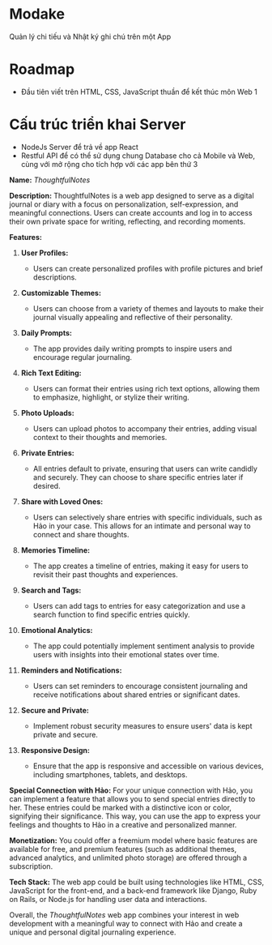 # Modake
Quản lý chi tiếu và Nhật ký ghi chú trên một App

# Roadmap
- Đầu tiên viết trên HTML, CSS, JavaScript thuần để kết thúc môn Web 1

# Cấu trúc triển khai Server
- NodeJs Server để trả về app React 
- Restful API để có thể sử dụng chung Database cho cả Mobile và Web, cùng với mở rộng cho tích hợp với các app bên thứ 3


**Name:** *ThoughtfulNotes*

**Description:**
ThoughtfulNotes is a web app designed to serve as a digital journal or diary with a focus on personalization, self-expression, and meaningful connections. Users can create accounts and log in to access their own private space for writing, reflecting, and recording moments.

**Features:**

1. **User Profiles:**
    - Users can create personalized profiles with profile pictures and brief descriptions.

2. **Customizable Themes:**
    - Users can choose from a variety of themes and layouts to make their journal visually appealing and reflective of their personality.

3. **Daily Prompts:**
    - The app provides daily writing prompts to inspire users and encourage regular journaling.

4. **Rich Text Editing:**
    - Users can format their entries using rich text options, allowing them to emphasize, highlight, or stylize their writing.

5. **Photo Uploads:**
    - Users can upload photos to accompany their entries, adding visual context to their thoughts and memories.

6. **Private Entries:**
    - All entries default to private, ensuring that users can write candidly and securely. They can choose to share specific entries later if desired.

7. **Share with Loved Ones:**
    - Users can selectively share entries with specific individuals, such as Hảo in your case. This allows for an intimate and personal way to connect and share thoughts.

8. **Memories Timeline:**
    - The app creates a timeline of entries, making it easy for users to revisit their past thoughts and experiences.

9. **Search and Tags:**
    - Users can add tags to entries for easy categorization and use a search function to find specific entries quickly.

10. **Emotional Analytics:**
    - The app could potentially implement sentiment analysis to provide users with insights into their emotional states over time.

11. **Reminders and Notifications:**
    - Users can set reminders to encourage consistent journaling and receive notifications about shared entries or significant dates.

12. **Secure and Private:**
    - Implement robust security measures to ensure users' data is kept private and secure.

13. **Responsive Design:**
    - Ensure that the app is responsive and accessible on various devices, including smartphones, tablets, and desktops.

**Special Connection with Hảo:**
For your unique connection with Hảo, you can implement a feature that allows you to send special entries directly to her. These entries could be marked with a distinctive icon or color, signifying their significance. This way, you can use the app to express your feelings and thoughts to Hảo in a creative and personalized manner.

**Monetization:**
You could offer a freemium model where basic features are available for free, and premium features (such as additional themes, advanced analytics, and unlimited photo storage) are offered through a subscription.

**Tech Stack:**
The web app could be built using technologies like HTML, CSS, JavaScript for the front-end, and a back-end framework like Django, Ruby on Rails, or Node.js for handling user data and interactions.

Overall, the *ThoughtfulNotes* web app combines your interest in web development with a meaningful way to connect with Hảo and create a unique and personal digital journaling experience.